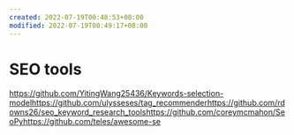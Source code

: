 ```yaml
---
created: 2022-07-19T00:48:53+08:00
modified: 2022-07-19T00:49:17+08:00
---
```


# SEO tools

https://github.com/YitingWang25436/Keywords-selection-modelhttps://github.com/ulysseses/tag_recommenderhttps://github.com/rdowns26/seo_keyword_research_toolshttps://github.com/coreymcmahon/SeoPyhttps://github.com/teles/awesome-se
